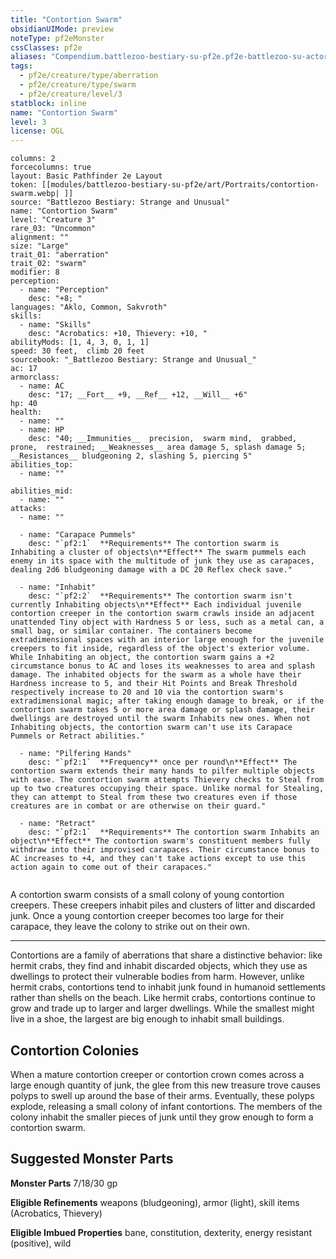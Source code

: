 ```yaml
---
title: "Contortion Swarm"
obsidianUIMode: preview
noteType: pf2eMonster
cssClasses: pf2e
aliases: "Compendium.battlezoo-bestiary-su-pf2e.pf2e-battlezoo-su-actors.Actor.nO7Oyl6hWhd2XeZl" 
tags:
  - pf2e/creature/type/aberration
  - pf2e/creature/type/swarm
  - pf2e/creature/level/3
statblock: inline
name: "Contortion Swarm"
level: 3
license: OGL
---
```


```statblock
columns: 2
forcecolumns: true
layout: Basic Pathfinder 2e Layout
token: [[modules/battlezoo-bestiary-su-pf2e/art/Portraits/contortion-swarm.webp| ]]
source: "Battlezoo Bestiary: Strange and Unusual"
name: "Contortion Swarm"
level: "Creature 3"
rare_03: "Uncommon"
alignment: ""
size: "Large"
trait_01: "aberration"
trait_02: "swarm"
modifier: 8
perception:
  - name: "Perception"
    desc: "+8; "
languages: "Aklo, Common, Sakvroth"
skills:
  - name: "Skills"
    desc: "Acrobatics: +10, Thievery: +10, "
abilityMods: [1, 4, 3, 0, 1, 1]
speed: 30 feet,  climb 20 feet
sourcebook: "_Battlezoo Bestiary: Strange and Unusual_"
ac: 17
armorclass:
  - name: AC
    desc: "17; __Fort__ +9, __Ref__ +12, __Will__ +6"
hp: 40
health:
  - name: ""
  - name: HP
    desc: "40; __Immunities__  precision,  swarm mind,  grabbed,  prone,  restrained; __Weaknesses__ area damage 5, splash damage 5; __Resistances__ bludgeoning 2, slashing 5, piercing 5"
abilities_top:
  - name: ""

abilities_mid:
  - name: ""
attacks:
  - name: ""

  - name: "Carapace Pummels"
    desc: "`pf2:1`  **Requirements** The contortion swarm is Inhabiting a cluster of objects\n**Effect** The swarm pummels each enemy in its space with the multitude of junk they use as carapaces, dealing 2d6 bludgeoning damage with a DC 20 Reflex check save."

  - name: "Inhabit"
    desc: "`pf2:2`  **Requirements** The contortion swarm isn't currently Inhabiting objects\n**Effect** Each individual juvenile contortion creeper in the contortion swarm crawls inside an adjacent unattended Tiny object with Hardness 5 or less, such as a metal can, a small bag, or similar container. The containers become extradimensional spaces with an interior large enough for the juvenile creepers to fit inside, regardless of the object's exterior volume. While Inhabiting an object, the contortion swarm gains a +2 circumstance bonus to AC and loses its weaknesses to area and splash damage. The inhabited objects for the swarm as a whole have their Hardness increase to 5, and their Hit Points and Break Threshold respectively increase to 20 and 10 via the contortion swarm's extradimensional magic; after taking enough damage to break, or if the contortion swarm takes 5 or more area damage or splash damage, their dwellings are destroyed until the swarm Inhabits new ones. When not Inhabiting objects, the contortion swarm can't use its Carapace Pummels or Retract abilities."

  - name: "Pilfering Hands"
    desc: "`pf2:1`  **Frequency** once per round\n**Effect** The contortion swarm extends their many hands to pilfer multiple objects with ease. The contortion swarm attempts Thievery checks to Steal from up to two creatures occupying their space. Unlike normal for Stealing, they can attempt to Steal from these two creatures even if those creatures are in combat or are otherwise on their guard."

  - name: "Retract"
    desc: "`pf2:1`  **Requirements** The contortion swarm Inhabits an object\n**Effect** The contortion swarm's constituent members fully withdraw into their improvised carapaces. Their circumstance bonus to AC increases to +4, and they can't take actions except to use this action again to come out of their carapaces."
 
```



A contortion swarm consists of a small colony of young contortion creepers. These creepers inhabit piles and clusters of litter and discarded junk. Once a young contortion creeper becomes too large for their carapace, they leave the colony to strike out on their own.

* * *

Contortions are a family of aberrations that share a distinctive behavior: like hermit crabs, they find and inhabit discarded objects, which they use as dwellings to protect their vulnerable bodies from harm. However, unlike hermit crabs, contortions tend to inhabit junk found in humanoid settlements rather than shells on the beach. Like hermit crabs, contortions continue to grow and trade up to larger and larger dwellings. While the smallest might live in a shoe, the largest are big enough to inhabit small buildings.

## Contortion Colonies

When a mature contortion creeper or contortion crown comes across a large enough quantity of junk, the glee from this new treasure trove causes polyps to swell up around the base of their arms. Eventually, these polyps explode, releasing a small colony of infant contortions. The members of the colony inhabit the smaller pieces of junk until they grow enough to form a contortion swarm.

## Suggested Monster Parts

**Monster Parts** 7/18/30 gp

**Eligible Refinements** weapons (bludgeoning), armor (light), skill items (Acrobatics, Thievery)

**Eligible Imbued Properties** bane, constitution, dexterity, energy resistant (positive), wild
